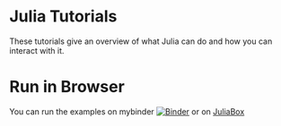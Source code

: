 # Julia Tutorials

These tutorials give an overview of what Julia can do and how you can interact with it.


# Run in Browser

You can run the examples on mybinder
[![Binder](https://mybinder.org/badge_logo.svg)](https://mybinder.org/v2/gh/JuliaComputing/JuliaBoxTutorials/master?filepath=introductory-tutorials%2Fintro-to-julia)
or on [JuliaBox](https://juliabox.com/)
